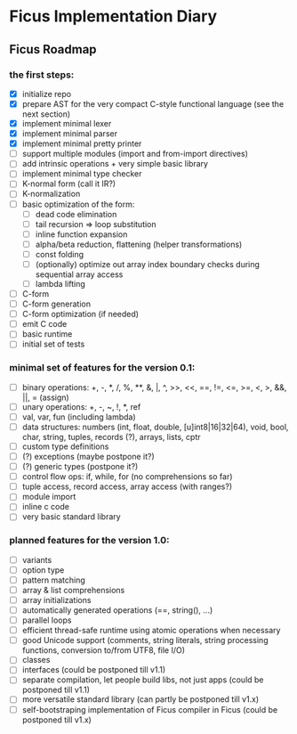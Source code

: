 # Ficus Implementation Diary

## Ficus Roadmap

### the first steps:
- [x] initialize repo
- [x] prepare AST for the very compact C-style functional language (see the next section)
- [x] implement minimal lexer
- [x] implement minimal parser
- [x] implement minimal pretty printer
- [ ] support multiple modules (import and from-import directives)
- [ ] add intrinsic operations + very simple basic library
- [ ] implement minimal type checker
- [ ] K-normal form (call it IR?)
- [ ] K-normalization
- [ ] basic optimization of the form:
   - [ ] dead code elimination
   - [ ] tail recursion => loop substitution
   - [ ] inline function expansion
   - [ ] alpha/beta reduction, flattening (helper transformations)
   - [ ] const folding
   - [ ] (optionally) optimize out array index boundary checks during sequential array access
   - [ ] lambda lifting
- [ ] C-form
- [ ] C-form generation
- [ ] C-form optimization (if needed)
- [ ] emit C code
- [ ] basic runtime
- [ ] initial set of tests

### minimal set of features for the version **0.1**:
- [ ] binary operations: +, -, *, /, %, **, &, |, ^, >>, <<, ==, !=, <=, >=, <, >, &&, ||, = (assign)
- [ ] unary operations: +, -, ~, !, *, ref
- [ ] val, var, fun (including lambda)
- [ ] data structures: numbers (int, float, double, [u]int8|16|32|64), void, bool, char, string, tuples, records (?), arrays, lists, cptr
- [ ] custom type definitions
- [ ] (?) exceptions (maybe postpone it?)
- [ ] (?) generic types (postpone it?)
- [ ] control flow ops: if, while, for (no comprehensions so far)
- [ ] tuple access, record access, array access (with ranges?)
- [ ] module import
- [ ] inline c code
- [ ] very basic standard library

### planned features for the version **1.0**:
- [ ] variants
- [ ] option type
- [ ] pattern matching
- [ ] array & list comprehensions
- [ ] array initializations
- [ ] automatically generated operations (==, string(), ...)
- [ ] parallel loops
- [ ] efficient thread-safe runtime using atomic operations when necessary
- [ ] good Unicode support (comments, string literals, string processing functions, conversion to/from UTF8, file I/O)
- [ ] classes
- [ ] interfaces (could be postponed till v1.1)
- [ ] separate compilation, let people build libs, not just apps (could be postponed till v1.1)
- [ ] more versatile standard library (can partly be postponed till v1.x)
- [ ] self-bootstraping implementation of Ficus compiler in Ficus (could be postponed till v1.x)
